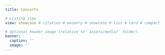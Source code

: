 ```yaml
---
title: Concerts

# Listing view
view: showcase # citation # masonry # showcase # list # card # compact

# Optional header image (relative to `assets/media/` folder).
banner:
  caption: ''
  image: ''
---
```

